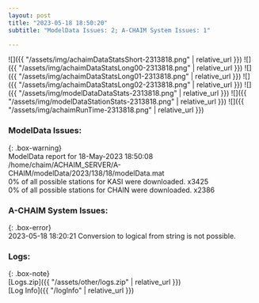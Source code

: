 ```yaml
---
layout: post
title: "2023-05-18 18:50:20"
subtitle: "ModelData Issues: 2; A-CHAIM System Issues: 1"

---
```


![]({{ "/assets/img/achaimDataStatsShort-2313818.png" | relative_url }})
![]({{ "/assets/img/achaimDataStatsLong00-2313818.png" | relative_url }})
![]({{ "/assets/img/achaimDataStatsLong01-2313818.png" | relative_url }})
![]({{ "/assets/img/achaimDataStatsLong02-2313818.png" | relative_url }})
![]({{ "/assets/img/modelDataDataStats-2313818.png" | relative_url }})
![]({{ "/assets/img/modelDataStationStats-2313818.png" | relative_url }})
![]({{ "/assets/img/achaimRunTime-2313818.png" | relative_url }})


### ModelData Issues:  
  
{: .box-warning}  
 ModelData report for 18-May-2023 18:50:08   
 /home/chaim/ACHAIM_SERVER/A-CHAIM/modelData/2023/138/18/modelData.mat   
 0% of all possible stations for KASI were downloaded. x3425   
 0% of all possible stations for CHAIN were downloaded. x2386   
  
### A-CHAIM System Issues:  
  
{: .box-error}  
2023-05-18 18:20:21 Conversion to logical from string is not possible.  

### Logs:  
  
{: .box-note}  
[Logs.zip]({{ "/assets/other/logs.zip" | relative_url }})  
[Log Info]({{ "/logInfo" | relative_url }})  
